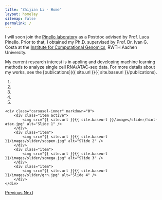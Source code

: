 ```yaml
---
title: "Zhijian Li - Home"
layout: homelay
sitemap: false
permalink: /
---
```


I will soon join the [Pinello laboratory](https://main.pinellolab.partners.org/) as a Postdoc advised by Prof. Luca Pinello. Prior to that, I obtained my Ph.D. supervised by Prof. Dr. Ivan G. Costa at the [Institute for Computational Genomics](http://www.costalab.org/), RWTH Aachen University. 

My current research interest is in appling and developing machine learning methods to analyze single cell RNA/ATAC-seq data. For more details about my works, see the [publications]({{ site.url }}{{ site.baseurl }}/publications).

<div markdown="0" id="carousel" class="carousel slide" data-ride="carousel" 
data-interval="4000" data-pause="hover" >
    <ol class="carousel-indicators">
        <li data-target="#carousel" data-slide-to="0" class="active"></li>
        <li data-target="#carousel" data-slide-to="1"></li>
        <li data-target="#carousel" data-slide-to="2"></li>
        <li data-target="#carousel" data-slide-to="3"></li>
        <li data-target="#carousel" data-slide-to="4"></li>
    </ol>

    <div class="carousel-inner" markdown="0">
        <div class="item active">
            <img src="{{ site.url }}{{ site.baseurl }}/images/slider/hint-atac.jpg" alt="Slide 1" />
        </div>
        <div class="item">
            <img src="{{ site.url }}{{ site.baseurl }}/images/slider/scopen.jpg" alt="Slide 2" />
        </div>
        <div class="item">
            <img src="{{ site.url }}{{ site.baseurl }}/images/slider/scmega.jpg" alt="Slide 3" />
        </div>
        <div class="item">
            <img src="{{ site.url }}{{ site.baseurl }}/images/slider/grn.jpg" alt="Slide 4" />
        </div>     
    </div>
  <a class="left carousel-control" href="#carousel" role="button" data-slide="prev">
    <span class="glyphicon glyphicon-chevron-left" aria-hidden="true"></span>
    <span class="sr-only">Previous</span>
  </a>
  <a class="right carousel-control" href="#carousel" role="button" data-slide="next">
    <span class="glyphicon glyphicon-chevron-right" aria-hidden="true"></span>
    <span class="sr-only">Next</span>
  </a>
</div>

<!--
<figure class="fourth">
  <img src="{{ site.url }}{{ site.baseurl }}/images/logopic/Logo_Leiden.jpg" style="width: 210px">
  <img src="{{ site.url }}{{ site.baseurl }}/images/logopic/Logo_Nanofront.jpg" style="width: 110px">
  <img src="{{ site.url }}{{ site.baseurl }}/images/logopic/Logo_NWO.jpg" style="width: 120px">
  <img src="{{ site.url }}{{ site.baseurl }}/images/logopic/Logo_ERC.jpg" style="width: 110px">
</figure>
-->
